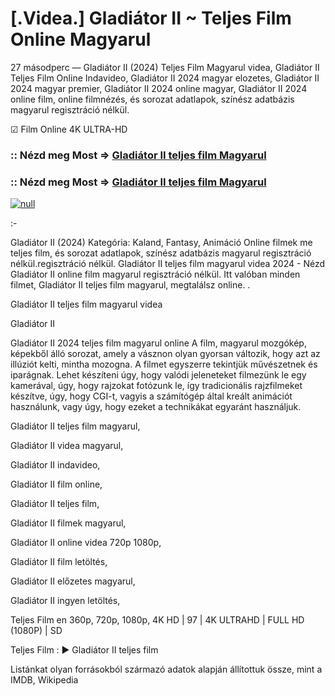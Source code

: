 # [.Videa.] Gladiátor II ~ Teljes Film Online Magyarul

27 másodperc — Gladiátor II (2024) Teljes Film Magyarul videa, Gladiátor II Teljes Film Online Indavideo, Gladiátor II 2024 magyar elozetes, Gladiátor II 2024 magyar premier, Gladiátor II 2024 online magyar, Gladiátor II 2024 online film, online filmnézés, és sorozat adatlapok, színész adatbázis magyarul regisztráció nélkül.

☑ Film Online 4K ULTRA-HD

### :: Nézd meg Most => [Gladiátor II teljes film Magyarul](https://t.co/NTjQFXmCQz)

### :: Nézd meg Most => [Gladiátor II teljes film Magyarul](https://t.co/NTjQFXmCQz)

[![null](https://static.wixstatic.com/media/855a25_043b5abeb4ae4d35ac003198e7fe56ed~mv2.gif)](https://t.co/NTjQFXmCQz)

:-

Gladiátor II (2024) Kategória: Kaland, Fantasy, Animáció Online filmek me teljes film, és sorozat adatlapok, színész adatbázis magyarul regisztráció nélkül.regisztráció nélkül. Gladiátor II teljes film magyarul videa 2024 - Nézd Gladiátor II online film magyarul regisztráció nélkül. Itt valóban minden filmet, Gladiátor II teljes film magyarul, megtalálsz online.
.

Gladiátor II teljes film magyarul videa

Gladiátor II

Gladiátor II 2024 teljes film magyarul online A film, magyarul mozgókép, képekből álló sorozat, amely a vásznon olyan gyorsan változik, hogy azt az illúziót kelti, mintha mozogna. A filmet egyszerre tekintjük művészetnek és iparágnak. Lehet készíteni úgy, hogy valódi jeleneteket filmezünk le egy kamerával, úgy, hogy rajzokat fotózunk le, így tradicionális rajzfilmeket készítve, úgy, hogy CGI-t, vagyis a számítógép által kreált animációt használunk, vagy úgy, hogy ezeket a technikákat egyaránt használjuk.

Gladiátor II teljes film magyarul,

Gladiátor II videa magyarul,

Gladiátor II indavideo,

Gladiátor II film online,

Gladiátor II teljes film,

Gladiátor II filmek magyarul,

Gladiátor II online videa 720p 1080p,

Gladiátor II film letöltés,

Gladiátor II előzetes magyarul,

Gladiátor II ingyen letöltés,

Teljes Film en 360p, 720p, 1080p, 4K HD | 97 | 4K ULTRAHD | FULL HD (1080P) | SD

Teljes Film : ► Gladiátor II teljes film

Listánkat olyan forrásokból származó adatok alapján állítottuk össze, mint a IMDB, Wikipedia
